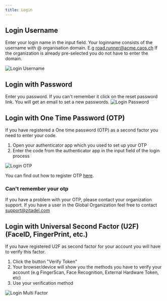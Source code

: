 ```yaml
---
title: Login
---
```


## Login Username

Enter your login name in the input field. Your loginname consists of the username with @ organisation domain. E.g road.runner@acme.caos.ch
If the organization is already pre-selected you do not have to enter the domain.

![Login Username](/img/accounts_page.png)


## Login with Password

Enter you password. If you can't remember it click on the reset password link. You will get an email to set a new passwords.
![Login Password](/img/accounts_password.png)


## Login with One Time Password (OTP)

If you have registered a One time password (OTP) as a second factor you need to enter your code.

1. Open your authenticator app which you used to set up your OTP
2. Enter the code from the authenticator app in the input field of the login process

![Login OTP](/img/accounts_multifactor.png)

You can find out how to register OTP [here](./user-factors).

### Can't remember your otp

If you have a problem with your OTP, please contact your organization support. If you have a user in the Global Organization feel free to contact support@zitadel.com

## Login with Universal Second Factor (U2F) (FaceID, FingerPrint, etc.)

If you have registered U2F as second factor for your account you will have to verify this factor.
1. Click the button "Verify Token"
2. Your browser/device will show you the methods you have to verify your account (e.g FingerScan, Face Recognition, External Hardware Token, etc)
3. Use your verification method

![Login Multi Factor](/img/login-mfa.gif)

